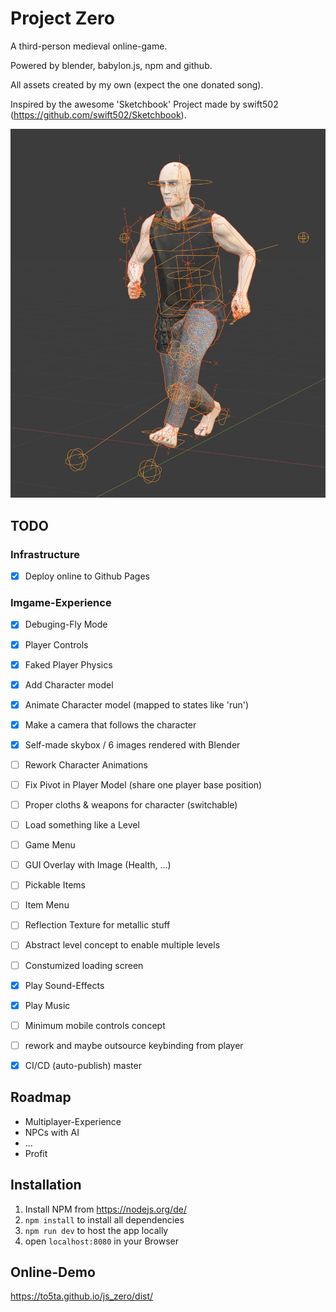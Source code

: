 # Project Zero

A third-person medieval online-game.

Powered by blender, babylon.js, npm and github.

All assets created by my own (expect the one donated song).

Inspired by the awesome 'Sketchbook' Project made by swift502 (https://github.com/swift502/Sketchbook).

![Promo](promo2.PNG)

## TODO

### Infrastructure 
- [X] Deploy online to Github Pages

### Imgame-Experience
- [x] Debuging-Fly Mode
- [x] Player Controls 
- [x] Faked Player Physics
- [X] Add Character model
- [X] Animate Character model (mapped to states like 'run')
- [x] Make a camera that follows the character
- [X] Self-made skybox / 6 images rendered with Blender
- [ ] Rework Character Animations
- [ ] Fix Pivot in Player Model (share one player base position)
- [ ] Proper cloths & weapons for character (switchable)
- [ ] Load something like a Level
- [ ] Game Menu
- [ ] GUI Overlay with Image (Health, ...)
- [ ] Pickable Items 
- [ ] Item Menu
- [ ] Reflection Texture for metallic stuff
- [ ] Abstract level concept to enable multiple levels
- [ ] Constumized loading screen
- [x] Play Sound-Effects
- [x] Play Music
- [ ] Minimum mobile controls concept
- [ ] rework and maybe outsource keybinding from player
- [X] CI/CD (auto-publish) master 


## Roadmap
- Multiplayer-Experience
- NPCs with AI
- ...
- Profit

## Installation

1. Install NPM from https://nodejs.org/de/
2. `npm install` to install all dependencies
3. `npm run dev` to host the app locally
4. open `localhost:8080` in your Browser

## Online-Demo

https://to5ta.github.io/js_zero/dist/